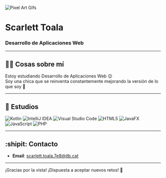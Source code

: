 
![Pixel Art Gifs](https://github.com/user-attachments/assets/d317e3dd-073a-4ec4-8a7a-1197de3b2324)  


# Scarlett Toala  

### Desarrollo de Aplicaciones Web  

---

## :face_in_clouds: **Cosas sobre mí**     
Estoy estudiando Desarrollo de Aplicaciones Web :wink:    
Soy una chica que se reinventa constantemente mejorando la versión de lo que soy :thought_balloon:     

---

## :space_invader: Estudios

![Kotlin](https://img.shields.io/badge/Kotlin-%230095D5.svg?style=flat-square&logo=kotlin&logoColor=white)
![IntelliJ IDEA](https://img.shields.io/badge/IntelliJ%20IDEA-000000.svg?style=flat-square&logo=intellij-idea&logoColor=white)
![Visual Studio Code](https://img.shields.io/badge/Visual%20Studio%20Code-0078d7.svg?style=flat-square&logo=visual-studio-code&logoColor=white)
![HTML5](https://img.shields.io/badge/HTML5-E34F26?style=flat-square&logo=html5&logoColor=white)
![JavaFX](https://img.shields.io/badge/javafx-%23FF0000.svg?style=for-the-badge&logo=javafx&logoColor=white)
![JavaScript](https://img.shields.io/badge/javascript-%23323330.svg?style=for-the-badge&logo=javascript&logoColor=%23F7DF1E)
![PHP](https://img.shields.io/badge/php-%23777BB4.svg?style=for-the-badge&logo=php&logoColor=white)

---

## :shipit: Contacto   
- **Email**: [scarlett.toala.7e8@itb.cat](mailto:scarlett.toala.7e8@itb.cat) 
---

¡Gracias por la vista! ¡Dispuesta a aceptar nuevos retos! :disguised_face:

